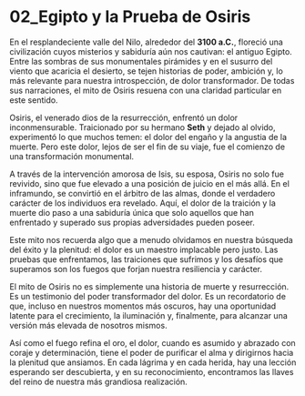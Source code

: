 # 02_Egipto y la Prueba de Osiris

En el resplandeciente valle del Nilo, alrededor del **3100 a.C.**, floreció una civilización cuyos misterios y sabiduría aún nos cautivan: el antiguo Egipto. Entre las sombras de sus monumentales pirámides y en el susurro del viento que acaricia el desierto, se tejen historias de poder, ambición y, lo más relevante para nuestra introspección, de dolor transformador. De todas sus narraciones, el mito de Osiris resuena con una claridad particular en este sentido.

Osiris, el venerado dios de la resurrección, enfrentó un dolor inconmensurable. Traicionado por su hermano **Seth** y dejado al olvido, experimentó lo que muchos temen: el dolor del engaño y la angustia de la muerte. Pero este dolor, lejos de ser el fin de su viaje, fue el comienzo de una transformación monumental.

A través de la intervención amorosa de Isis, su esposa, Osiris no solo fue revivido, sino que fue elevado a una posición de juicio en el más allá. En el inframundo, se convirtió en el árbitro de las almas, donde el verdadero carácter de los individuos era revelado. Aquí, el dolor de la traición y la muerte dio paso a una sabiduría única que solo aquellos que han enfrentado y superado sus propias adversidades pueden poseer.

Este mito nos recuerda algo que a menudo olvidamos en nuestra búsqueda del éxito y la plenitud: el dolor es un maestro implacable pero justo. Las pruebas que enfrentamos, las traiciones que sufrimos y los desafíos que superamos son los fuegos que forjan nuestra resiliencia y carácter.

El mito de Osiris no es simplemente una historia de muerte y resurrección. Es un testimonio del poder transformador del dolor. Es un recordatorio de que, incluso en nuestros momentos más oscuros, hay una oportunidad latente para el crecimiento, la iluminación y, finalmente, para alcanzar una versión más elevada de nosotros mismos.

Así como el fuego refina el oro, el dolor, cuando es asumido y abrazado con coraje y determinación, tiene el poder de purificar el alma y dirigirnos hacia la plenitud que ansiamos. En cada lágrima y en cada herida, hay una lección esperando ser descubierta, y en su reconocimiento, encontramos las llaves del reino de nuestra más grandiosa realización.


